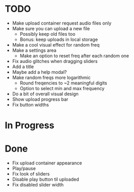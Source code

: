 # TODO
- Make upload container request audio files only
- Make sure you can upload a new file
  - Possibly keep old files too
  - Bonus: keep uploads in local storage
- Make a cool visual effect for random freq
- Make a settings area
  - Make an option to reset freq after each random one
- Fix audio glitches when dragging sliders
- Add a title
- Maybe add a help modal?
- Make random freqs more logarithmic
  - Round freqencies to ~2 meaningful digits
  - Option to select min and max frequency
- Do a bit of overall visual design
- Show upload progress bar
- Fix button widths

# In Progress

# Done
- Fix upload container appearance
- Play/pause
- Fix look of sliders
- Disable play button til uploaded
- Fix disabled slider width